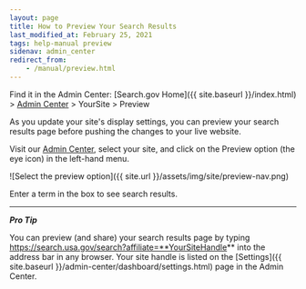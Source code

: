 ```yaml
---
layout: page
title: How to Preview Your Search Results
last_modified_at: February 25, 2021
tags: help-manual preview
sidenav: admin_center
redirect_from:
    - /manual/preview.html
---
```


Find it in the Admin Center: [Search.gov Home]({{ site.baseurl }}/index.html) > [Admin Center](https://search.usa.gov/sites/) > YourSite > Preview

<i class="icon-eye-open"></i> As you update your site's display settings, you can preview your search results page before pushing the changes to your live website.

Visit our [Admin Center](https://search.usa.gov/sites/), select your site, and click on the Preview option (the eye icon) in the left-hand menu.

![Select the preview option]({{ site.url }}/assets/img/site/preview-nav.png)

Enter a term in the box to see search results.

---

***Pro Tip*** 

You can preview (and share) your search results page by typing https://search.usa.gov/search?affiliate=**YourSiteHandle** into the address bar in any browser. Your site handle is listed on the [Settings]({{ site.baseurl }}/admin-center/dashboard/settings.html) page in the Admin Center.
